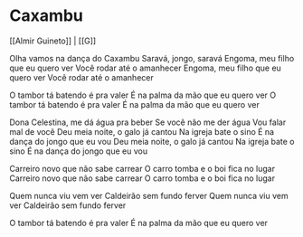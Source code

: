 # Caxambu

[[Almir Guineto]] | [[G]]

Olha vamos na dança do Caxambu
Saravá, jongo, saravá
Engoma, meu filho que eu quero ver
Você rodar até o amanhecer
Engoma, meu filho que eu quero ver
Você rodar até o amanhecer

O tambor tá batendo é pra valer
É na palma da mão que eu quero ver
O tambor tá batendo é pra valer
É na palma da mão que eu quero ver

Dona Celestina, me dá água pra beber
Se você não me der água
Vou falar mal de você
Deu meia noite, o galo já cantou
Na igreja bate o sino
É na dança do jongo que eu vou
Deu meia noite, o galo já cantou
Na igreja bate o sino
É na dança do jongo que eu vou

Carreiro novo que não sabe carrear
O carro tomba e o boi fica no lugar
Carreiro novo que não sabe carrear
O carro tomba e o boi fica no lugar

Quem nunca viu vem ver
Caldeirão sem fundo ferver
Quem nunca viu vem ver
Caldeirão sem fundo ferver

O tambor tá batendo é pra valer
É na palma da mão que eu quero ver
